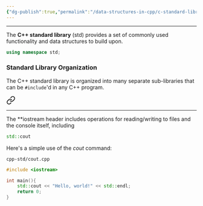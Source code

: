 ```yaml
---
{"dg-publish":true,"permalink":"/data-structures-in-cpp/c-standard-library-std/","noteIcon":"1"}
---
```


---
The **C++ standard library** (std) provides a set of commonly used functionality and data structures to build upon.

```c++
using namespace std;
```

### Standard Library Organization

The C++ standard library is organized into many separate sub-libraries that can be `#include`'d in any C++ program.


<div class="transclusion internal-embed is-loaded"><a class="markdown-embed-link" href="/data-structures-in-cpp/iostream/" aria-label="Open link"><svg xmlns="http://www.w3.org/2000/svg" width="24" height="24" viewBox="0 0 24 24" fill="none" stroke="currentColor" stroke-width="2" stroke-linecap="round" stroke-linejoin="round" class="svg-icon lucide-link"><path d="M10 13a5 5 0 0 0 7.54.54l3-3a5 5 0 0 0-7.07-7.07l-1.72 1.71"></path><path d="M14 11a5 5 0 0 0-7.54-.54l-3 3a5 5 0 0 0 7.07 7.07l1.71-1.71"></path></svg></a><div class="markdown-embed">




---
The **iostream header includes operations for reading/writing to files and the console itself, including 

```c++
std::cout
```

Here's a simple use of the _cout_ command:

`cpp-std/cout.cpp`
```c++
#include <iostream>

int main(){
	std::cout << "Hello, world!" << std::endl;
	return 0;
}
```

</div></div>


